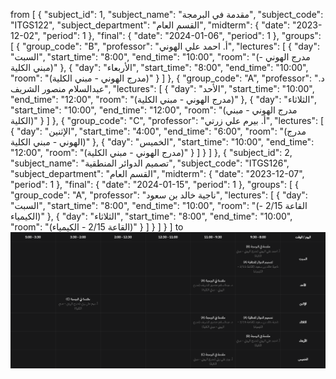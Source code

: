 from 
[
  {
    "subject_id": 1,
    "subject_name": "مقدمة في البرمجة",
    "subject_code": "ITGS122",
    "subject_department": "القسم العام",
    "midterm": {
      "date": "2023-12-02",
      "period": 1
    },
    "final": {
      "date": "2024-01-06",
      "period": 1
    },
    "groups": [
      {
        "group_code": "B",
        "professor": "أ. احمد علي الهوني",
        "lectures": [
          {
            "day": "السبت",
            "start_time": "8:00",
            "end_time": "10:00",
            "room": "(مدرج الهوني - مبني الكلية)"
          },
          {
            "day": "الأربعاء",
            "start_time": "8:00",
            "end_time": "10:00",
            "room": "(مدرج الهوني - مبني الكلية)"
          }
        ]
      },
      {
        "group_code": "A",
        "professor": "د. عبدالسلام منصور الشريف",
        "lectures": [
          {
            "day": "الأحد",
            "start_time": "10:00",
            "end_time": "12:00",
            "room": "(مدرج الهوني - مبني الكلية)"
          },
          {
            "day": "الثلاثاء",
            "start_time": "10:00",
            "end_time": "12:00",
            "room": "(مدرج الهوني - مبني الكلية)"
          }
        ]
      },
      {
        "group_code": "C",
        "professor": "أ. بيرم علي زرتي",
        "lectures": [
          {
            "day": "الإثنين",
            "start_time": "4:00",
            "end_time": "6:00",
            "room": "(مدرج الهوني - مبني الكلية)"
          },
          {
            "day": "الخميس",
            "start_time": "10:00",
            "end_time": "12:00",
            "room": "(مدرج الهوني - مبني الكلية)"
          }
        ]
      }
    ]
  },
  {
    "subject_id": 2,
    "subject_name": "تصميم الدوائر المنطقية",
    "subject_code": "ITGS126",
    "subject_department": "القسم العام",
    "midterm": {
      "date": "2023-12-07",
      "period": 1
    },
    "final": {
      "date": "2024-01-15",
      "period": 1
    },
    "groups": [
      {
        "group_code": "A",
        "professor": "ناجية خالد بن سعود",
        "lectures": [
          {
            "day": "السبت",
            "start_time": "8:00",
            "end_time": "10:00",
            "room": "(القاعة 2/15 - الكيمياء)"
          },
          {
            "day": "الثلاثاء",
            "start_time": "8:00",
            "end_time": "10:00",
            "room": "(القاعة 2/15 - الكيمياء)"
          }
        ]
      }
    ]
  }
]
to
![FTCLiveScreenShot](./image.png)
